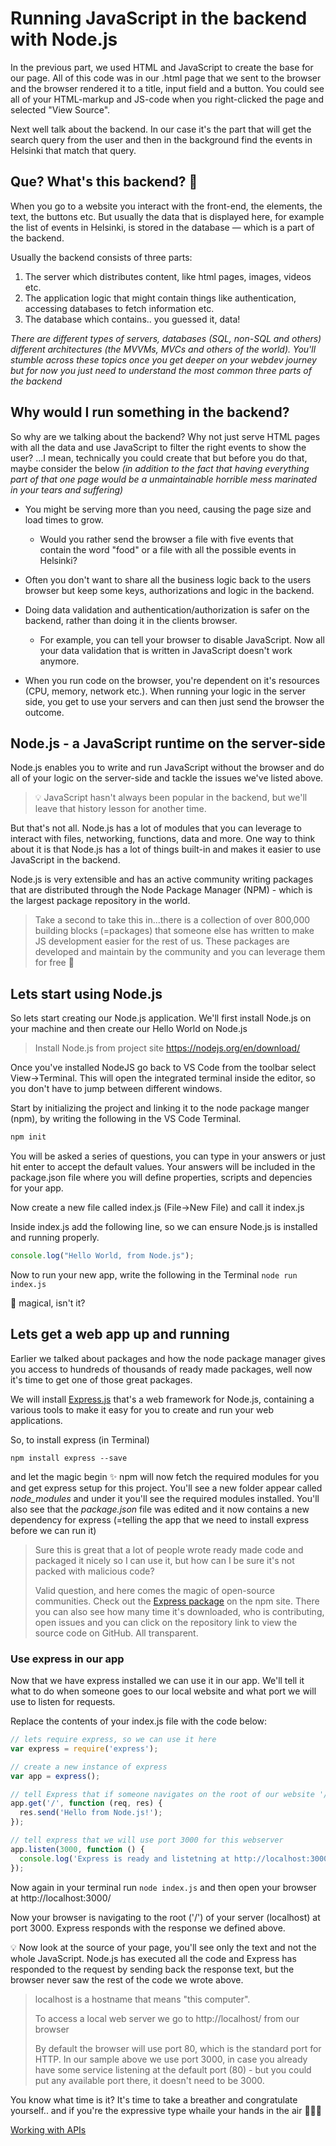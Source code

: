 # Running JavaScript in the backend with Node.js

In the previous part, we used HTML and JavaScript to create the base for our page. All of this code was in our .html page that we sent to the browser and the browser rendered it to a title, input field and a button. You could see all of your HTML-markup and JS-code when you right-clicked the page and selected "View Source".

Next well talk about the backend. In our case it's the part that will get the search query from the user and then in the background find the events in Helsinki that match that query.

## Que? What's this backend? :information_desk_person:
When you go to a website you interact with the front-end, the elements, the text, the buttons etc. But usually the data that is displayed here, for example the list of events in Helsinki, is stored in the database — which is a part of the backend.

Usually the backend consists of three parts:

1. The server which distributes content, like html pages, images, videos etc.
2. The application logic that might contain things like authentication, accessing databases to fetch information etc.
3. The database which contains.. you guessed it, data!

*There are different types of servers, databases (SQL, non-SQL and others) different architectures (the MVVMs, MVCs and others of the world). You'll stumble across these topics once you get deeper on your webdev journey but for now you just need to understand the most common three parts of the backend*

## Why would I run something in the backend?
So why are we talking about the backend? Why not just serve HTML pages with all the data and use JavaScript to filter the right events to show the user? ...I mean, technically you could create that but before you do that, maybe consider the below *(in addition to the fact that having everything part of that one page would be a unmaintainable horrible mess marinated in your tears and suffering)*

* You might be serving more than you need, causing the page size and load times to grow.
  * Would you rather send the browser a file with five events that contain the word "food" or a file with all the possible events in Helsinki?

* Often you don't want to share all the business logic back to the users browser but keep some keys, authorizations and logic in the backend.

* Doing data validation and authentication/authorization is safer on the backend, rather than doing it in the clients browser.
  * For example, you can tell your browser to disable JavaScript. Now all your data validation that is written in JavaScript doesn't work anymore.

* When you run code on the browser, you're dependent on it's resources (CPU, memory, network etc.). When running your logic in the server side, you get to use your servers and can then just send the browser the outcome.

## Node.js - a JavaScript runtime on the server-side
Node.js enables you to write and run JavaScript without the browser and do all of your logic on the server-side and tackle the issues we've listed above.

> :bulb: JavaScript hasn't always been popular in the backend, but we'll leave that history lesson for another time.

But that's not all. Node.js has a lot of modules that you can leverage to interact with files, networking, functions, data and more. One way to think about it is that Node.js has a lot of things built-in and makes it easier to use JavaScript in the backend.

Node.js is very extensible and has an active community writing packages that are distributed through the Node Package Manager (NPM) - which is the largest package repository in the world.

>Take a second to take this in...there is a collection of over 800,000 building blocks (=packages) that someone else has written to make JS development easier for the rest of us. These packages are developed and maintain by the community and you can leverage them for free :pray:


## Lets start using Node.js
So lets start creating our Node.js application. We'll first install Node.js on your machine and then create our Hello World on Node.js

> Install Node.js from project site https://nodejs.org/en/download/

Once you've installed NodeJS go back to VS Code from the toolbar select View->Terminal. This will open the integrated terminal inside the editor, so you don't have to jump between different windows.

Start by initializing the project and linking it to the node package manger (npm), by writing the following in the VS Code Terminal.

```javascript
npm init
```
You will be asked a series of questions, you can type in your answers or just hit enter to accept the default values. Your answers will be included in the package.json file where you will define properties, scripts and depencies for your app.

Now create a new file called index.js (File->New File) and call it index.js

Inside index.js add the following line, so we can ensure Node.js is installed and running properly.
```javascript
console.log("Hello World, from Node.js");
```

Now to run your new app, write the following in the Terminal `node run index.js`

:tada: magical, isn't it?

## Lets get a web app up and running
Earlier we talked about packages and how the node package manager gives you access to hundreds of thousands of ready made packages, well now it's time to get one of those great packages.

We will install [Express.js](https://expressjs.com/) that's a web framework for Node.js, containing a various tools to make it easy for you to create and run your web applications.

So, to install express (in Terminal)
```
npm install express --save
```
and let the magic begin :sparkles: npm will now fetch the required modules for you and get express setup for this project. You'll see a new folder appear called *node_modules* and under it you'll see the required modules installed. You'll also see that the *package.json* file was edited and it now contains a new dependency for express (=telling the app that we need to install express before we can run it)

> Sure this is great that a lot of people wrote ready made code and packaged it nicely so I can use it, but how can I be sure it's not packed with malicious code?
>
>Valid question, and here comes the magic of open-source communities. Check out the [Express package](https://www.npmjs.com/package/express) on the npm site. There you can also see how many time it's downloaded, who is contributing, open issues and you can click on the repository link to view the source code on GitHub. All transparent.

### Use express in our app
Now that we have express installed we can use it in our app. We'll tell it what to do when someone goes to our local website and what port we will use to listen for requests. 

Replace the contents of your index.js file with the code below:

```javascript
// lets require express, so we can use it here
var express = require('express');

// create a new instance of express
var app = express();

// tell Express that if someone navigates on the root of our website '/' we should send them a hello back
app.get('/', function (req, res) {
  res.send('Hello from Node.js!');
});

// tell express that we will use port 3000 for this webserver
app.listen(3000, function () {
  console.log('Express is ready and listetning at http://localhost:3000!');
});
```

Now again in your terminal run `node index.js` and then open your browser at http://localhost:3000/

Now your browser is navigating to the root ('/') of your server (localhost) at port 3000. Express responds with the response we defined above.

:bulb: Now look at the source of your page, you'll see  only the text and not the whole JavaScript. Node.js has executed all the code and Express has responded to the request by sending back the response text, but the browser never saw the rest of the code we wrote above.

> localhost is a hostname that means "this computer".
>
> To access a local web server we go to http://localhost/ from our browser
> 
> By default the browser will use port 80, which is the standard port for HTTP. In our sample above we use port 3000, in case you already have some service listening at the default port (80) - but you could put any available port there, it doesn't need to be 3000.

You know what time is it? It's time to take a breather and congratulate yourself.. and if you're the expressive type whaile your hands in the air :tada::tada::tada:

[Working with APIs](https://github.com/DrazenDodik/mimmitkoodaa/blob/master/mimmitkoodaa-intro/part4_APIs.md)
